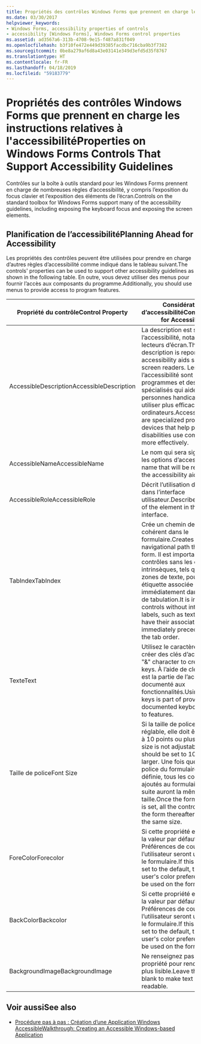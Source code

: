 ```yaml
---
title: Propriétés des contrôles Windows Forms que prennent en charge les instructions relatives à l'accessibilité
ms.date: 03/30/2017
helpviewer_keywords:
- Windows Forms, accessibility properties of controls
- accessibility [Windows Forms], Windows Forms control properties
ms.assetid: ad3567a6-313b-4708-9e15-f487a831f049
ms.openlocfilehash: b3f10fe472e449d39385facdbc716cba9b3f7382
ms.sourcegitcommit: 0be8a279af6d8a43e03141e349d3efd5d35f8767
ms.translationtype: HT
ms.contentlocale: fr-FR
ms.lasthandoff: 04/18/2019
ms.locfileid: "59183779"
---
```

# <a name="properties-on-windows-forms-controls-that-support-accessibility-guidelines"></a><span data-ttu-id="e4647-102">Propriétés des contrôles Windows Forms que prennent en charge les instructions relatives à l'accessibilité</span><span class="sxs-lookup"><span data-stu-id="e4647-102">Properties on Windows Forms Controls That Support Accessibility Guidelines</span></span>
<span data-ttu-id="e4647-103">Contrôles sur la boîte à outils standard pour les Windows Forms prennent en charge de nombreuses règles d’accessibilité, y compris l’exposition du focus clavier et l’exposition des éléments de l’écran.</span><span class="sxs-lookup"><span data-stu-id="e4647-103">Controls on the standard toolbox for Windows Forms support many of the accessibility guidelines, including exposing the keyboard focus and exposing the screen elements.</span></span>  
  
## <a name="planning-ahead-for-accessibility"></a><span data-ttu-id="e4647-104">Planification de l’accessibilité</span><span class="sxs-lookup"><span data-stu-id="e4647-104">Planning Ahead for Accessibility</span></span>  
 <span data-ttu-id="e4647-105">Les propriétés des contrôles peuvent être utilisées pour prendre en charge d’autres règles d’accessibilité comme indiqué dans le tableau suivant.</span><span class="sxs-lookup"><span data-stu-id="e4647-105">The controls' properties can be used to support other accessibility guidelines as shown in the following table.</span></span> <span data-ttu-id="e4647-106">En outre, vous devez utiliser des menus pour fournir l’accès aux composants du programme.</span><span class="sxs-lookup"><span data-stu-id="e4647-106">Additionally, you should use menus to provide access to program features.</span></span>  
  
|<span data-ttu-id="e4647-107">Propriété du contrôle</span><span class="sxs-lookup"><span data-stu-id="e4647-107">Control Property</span></span>|<span data-ttu-id="e4647-108">Considérations d’accessibilité</span><span class="sxs-lookup"><span data-stu-id="e4647-108">Considerations for Accessibility</span></span>|  
|----------------------|--------------------------------------|  
|<span data-ttu-id="e4647-109">AccessibleDescription</span><span class="sxs-lookup"><span data-stu-id="e4647-109">AccessibleDescription</span></span>|<span data-ttu-id="e4647-110">La description est signalée à l’accessibilité, notamment des lecteurs d’écran.</span><span class="sxs-lookup"><span data-stu-id="e4647-110">The description is reported to accessibility aids such as screen readers.</span></span> <span data-ttu-id="e4647-111">Les aides à l’accessibilité sont des programmes et des dispositifs spécialisés qui aident les personnes handicapées à utiliser plus efficacement les ordinateurs.</span><span class="sxs-lookup"><span data-stu-id="e4647-111">Accessibility aids are specialized programs and devices that help people with disabilities use computers more effectively.</span></span>|  
|<span data-ttu-id="e4647-112">AccessibleName</span><span class="sxs-lookup"><span data-stu-id="e4647-112">AccessibleName</span></span>|<span data-ttu-id="e4647-113">Le nom qui sera signalé pour les options d’accessibilité.</span><span class="sxs-lookup"><span data-stu-id="e4647-113">The name that will be reported to the accessibility aids.</span></span>|  
|<span data-ttu-id="e4647-114">AccessibleRole</span><span class="sxs-lookup"><span data-stu-id="e4647-114">AccessibleRole</span></span>|<span data-ttu-id="e4647-115">Décrit l’utilisation de l’élément dans l’interface utilisateur.</span><span class="sxs-lookup"><span data-stu-id="e4647-115">Describes the use of the element in the user interface.</span></span>|  
|<span data-ttu-id="e4647-116">TabIndex</span><span class="sxs-lookup"><span data-stu-id="e4647-116">TabIndex</span></span>|<span data-ttu-id="e4647-117">Crée un chemin de navigation cohérent dans le formulaire.</span><span class="sxs-lookup"><span data-stu-id="e4647-117">Creates a sensible navigational path through the form.</span></span> <span data-ttu-id="e4647-118">Il est important pour les contrôles sans les étiquettes intrinsèques, tels que les zones de texte, pour que leur étiquette associée les précède immédiatement dans l’ordre de tabulation.</span><span class="sxs-lookup"><span data-stu-id="e4647-118">It is important for controls without intrinsic labels, such as text boxes, to have their associated label immediately precede them in the tab order.</span></span>|  
|<span data-ttu-id="e4647-119">Texte</span><span class="sxs-lookup"><span data-stu-id="e4647-119">Text</span></span>|<span data-ttu-id="e4647-120">Utilisez le caractère « & » pour créer des clés d’accès.</span><span class="sxs-lookup"><span data-stu-id="e4647-120">Use the "&" character to create access keys.</span></span> <span data-ttu-id="e4647-121">À l’aide de clés d’accès est la partie de l’accès clavier documenté aux fonctionnalités.</span><span class="sxs-lookup"><span data-stu-id="e4647-121">Using access keys is part of providing documented keyboard access to features.</span></span>|  
|<span data-ttu-id="e4647-122">Taille de police</span><span class="sxs-lookup"><span data-stu-id="e4647-122">Font Size</span></span>|<span data-ttu-id="e4647-123">Si la taille de police n’est pas réglable, elle doit être la valeur à 10 points ou plus.</span><span class="sxs-lookup"><span data-stu-id="e4647-123">If the font size is not adjustable, then it should be set to 10 points or larger.</span></span> <span data-ttu-id="e4647-124">Une fois que la taille de police du formulaire est définie, tous les contrôles ajoutés au formulaire par la suite auront la même taille.</span><span class="sxs-lookup"><span data-stu-id="e4647-124">Once the form's font size is set, all the controls added to the form thereafter will have the same size.</span></span>|  
|<span data-ttu-id="e4647-125">ForeColor</span><span class="sxs-lookup"><span data-stu-id="e4647-125">Forecolor</span></span>|<span data-ttu-id="e4647-126">Si cette propriété est définie à la valeur par défaut, puis Préférences de couleur de l’utilisateur seront utilisés sur le formulaire.</span><span class="sxs-lookup"><span data-stu-id="e4647-126">If this property is set to the default, then the user's color preferences will be used on the form.</span></span>|  
|<span data-ttu-id="e4647-127">BackColor</span><span class="sxs-lookup"><span data-stu-id="e4647-127">Backcolor</span></span>|<span data-ttu-id="e4647-128">Si cette propriété est définie à la valeur par défaut, puis Préférences de couleur de l’utilisateur seront utilisés sur le formulaire.</span><span class="sxs-lookup"><span data-stu-id="e4647-128">If this property is set to the default, then the user's color preferences will be used on the form.</span></span>|  
|<span data-ttu-id="e4647-129">BackgroundImage</span><span class="sxs-lookup"><span data-stu-id="e4647-129">BackgroundImage</span></span>|<span data-ttu-id="e4647-130">Ne renseignez pas cette propriété pour rendre le texte plus lisible.</span><span class="sxs-lookup"><span data-stu-id="e4647-130">Leave this property blank to make text more readable.</span></span>|  
  
## <a name="see-also"></a><span data-ttu-id="e4647-131">Voir aussi</span><span class="sxs-lookup"><span data-stu-id="e4647-131">See also</span></span>

- [<span data-ttu-id="e4647-132">Procédure pas à pas : Création d’une Application Windows Accessible</span><span class="sxs-lookup"><span data-stu-id="e4647-132">Walkthrough: Creating an Accessible Windows-based Application</span></span>](walkthrough-creating-an-accessible-windows-based-application.md)
